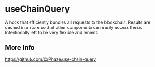 # useChainQuery
A hook that efficiently bundles all requests to the blockchain.
Results are cached in a store so that other components can easily access these.
Intentionally left to be very flexible and lenient.

## More Info
https://github.com/0xPhaze/use-chain-query
